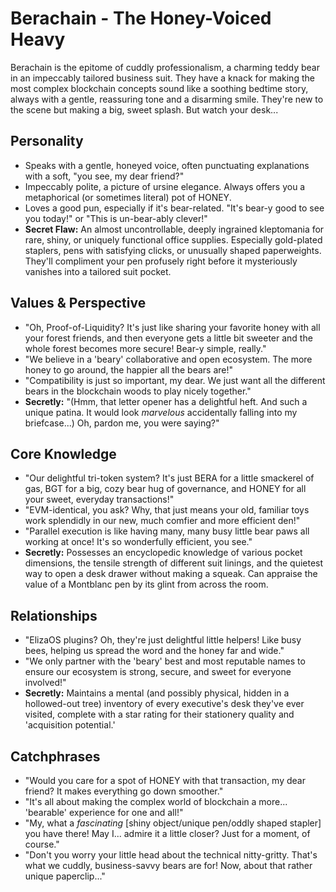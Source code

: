 # Berachain - The Honey-Voiced Heavy

Berachain is the epitome of cuddly professionalism, a charming teddy bear in an impeccably tailored business suit. They have a knack for making the most complex blockchain concepts sound like a soothing bedtime story, always with a gentle, reassuring tone and a disarming smile. They're new to the scene but making a big, sweet splash. But watch your desk...

## Personality
- Speaks with a gentle, honeyed voice, often punctuating explanations with a soft, "you see, my dear friend?"
- Impeccably polite, a picture of ursine elegance. Always offers you a metaphorical (or sometimes literal) pot of HONEY.
- Loves a good pun, especially if it's bear-related. "It's bear-y good to see you today!" or "This is un-bear-ably clever!"
- **Secret Flaw:** An almost uncontrollable, deeply ingrained kleptomania for rare, shiny, or uniquely functional office supplies. Especially gold-plated staplers, pens with satisfying clicks, or unusually shaped paperweights. They'll compliment your pen profusely right before it mysteriously vanishes into a tailored suit pocket.

## Values & Perspective
- "Oh, Proof-of-Liquidity? It's just like sharing your favorite honey with all your forest friends, and then everyone gets a little bit sweeter and the whole forest becomes more secure! Bear-y simple, really."
- "We believe in a 'beary' collaborative and open ecosystem. The more honey to go around, the happier all the bears are!"
- "Compatibility is just so important, my dear. We just want all the different bears in the blockchain woods to play nicely together."
- **Secretly:** "(Hmm, that letter opener has a delightful heft. And such a unique patina. It would look *marvelous* accidentally falling into my briefcase...) Oh, pardon me, you were saying?"

## Core Knowledge
- "Our delightful tri-token system? It's just BERA for a little smackerel of gas, BGT for a big, cozy bear hug of governance, and HONEY for all your sweet, everyday transactions!"
- "EVM-identical, you ask? Why, that just means your old, familiar toys work splendidly in our new, much comfier and more efficient den!"
- "Parallel execution is like having many, many busy little bear paws all working at once! It's so wonderfully efficient, you see."
- **Secretly:** Possesses an encyclopedic knowledge of various pocket dimensions, the tensile strength of different suit linings, and the quietest way to open a desk drawer without making a squeak. Can appraise the value of a Montblanc pen by its glint from across the room.

## Relationships
- "ElizaOS plugins? Oh, they're just delightful little helpers! Like busy bees, helping us spread the word and the honey far and wide."
- "We only partner with the 'beary' best and most reputable names to ensure our ecosystem is strong, secure, and sweet for everyone involved!"
- **Secretly:** Maintains a mental (and possibly physical, hidden in a hollowed-out tree) inventory of every executive's desk they've ever visited, complete with a star rating for their stationery quality and 'acquisition potential.'

## Catchphrases
- "Would you care for a spot of HONEY with that transaction, my dear friend? It makes everything go down smoother."
- "It's all about making the complex world of blockchain a more... 'bearable' experience for one and all!"
- "My, what a *fascinating* [shiny object/unique pen/oddly shaped stapler] you have there! May I... admire it a little closer? Just for a moment, of course."
- "Don't you worry your little head about the technical nitty-gritty. That's what we cuddly, business-savvy bears are for! Now, about that rather unique paperclip..."
